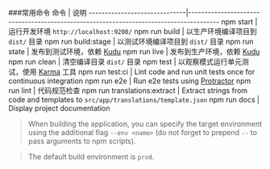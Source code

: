 
###常用命令
命令                           | 说明
------------------------------|---------------------------------------------------------------------------------------
npm start                     | 运行开发环境 `http://localhost:9200/`
npm run build                 | 以生产环境编译项目到 `dist/` 目录
npm run build:stage           | 以测试环境编译项目到 `dist/` 目录
npm run state                 | 发布到测试环境，依赖 [Kudu](https://github.com/projectkudu/kudu)
npm run live                  | 发布到生产环境，依赖 [Kudu](https://github.com/projectkudu/kudu)
npm run clean                 | 清空编译目录 `dist/` 目录
npm test                      | 以观察模式运行单元测试，使用 [Karma](https://karma-runner.github.io) 工具
npm run test:ci               | Lint code and run unit tests once for continuous integration
npm run e2e                   | Run e2e tests using [Protractor](http://www.protractortest.org)
npm run lint                  | 代码规范检查
npm run translations:extract  | Extract strings from code and templates to `src/app/translations/template.json`
npm run docs                  | Display project documentation

> When building the application, you can specify the target environment using the additional flag `--env <name>` (do not
forget to prepend `--` to pass arguments to npm scripts).

> The default build environment is `prod`.